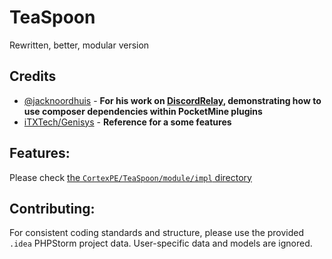 # TeaSpoon
Rewritten, better, modular version

## Credits
 - [@jacknoordhuis](https://github.com/jacknoordhuis) - **For his work on [DiscordRelay](https://github.com/JackNoordhuis/DiscordRelay-PocketMine), demonstrating how to use composer dependencies within PocketMine plugins**
 - [iTXTech/Genisys](https://github.com/iTXTech/Genisys) - **Reference for a some features**

## Features:
Please check [the `CortexPE/TeaSpoon/module/impl` directory](https://github.com/CortexPE/TeaSpoon/tree/master/src/CortexPE/TeaSpoon/module/impl)

## Contributing:
For consistent coding standards and structure, please use the provided `.idea` PHPStorm project data. User-specific data and models are ignored.